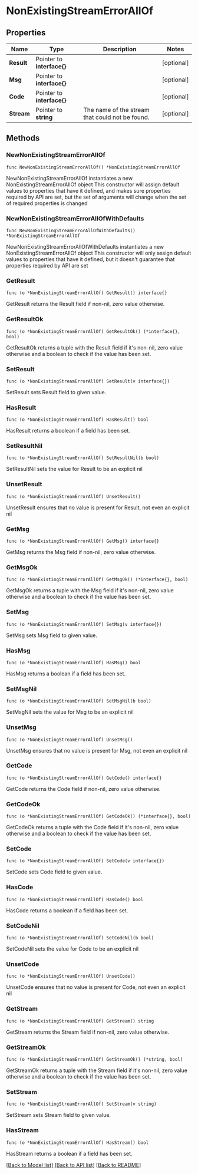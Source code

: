 # NonExistingStreamErrorAllOf

## Properties

Name | Type | Description | Notes
------------ | ------------- | ------------- | -------------
**Result** | Pointer to **interface{}** |  | [optional] 
**Msg** | Pointer to **interface{}** |  | [optional] 
**Code** | Pointer to **interface{}** |  | [optional] 
**Stream** | Pointer to **string** | The name of the stream that could not be found.  | [optional] 

## Methods

### NewNonExistingStreamErrorAllOf

`func NewNonExistingStreamErrorAllOf() *NonExistingStreamErrorAllOf`

NewNonExistingStreamErrorAllOf instantiates a new NonExistingStreamErrorAllOf object
This constructor will assign default values to properties that have it defined,
and makes sure properties required by API are set, but the set of arguments
will change when the set of required properties is changed

### NewNonExistingStreamErrorAllOfWithDefaults

`func NewNonExistingStreamErrorAllOfWithDefaults() *NonExistingStreamErrorAllOf`

NewNonExistingStreamErrorAllOfWithDefaults instantiates a new NonExistingStreamErrorAllOf object
This constructor will only assign default values to properties that have it defined,
but it doesn't guarantee that properties required by API are set

### GetResult

`func (o *NonExistingStreamErrorAllOf) GetResult() interface{}`

GetResult returns the Result field if non-nil, zero value otherwise.

### GetResultOk

`func (o *NonExistingStreamErrorAllOf) GetResultOk() (*interface{}, bool)`

GetResultOk returns a tuple with the Result field if it's non-nil, zero value otherwise
and a boolean to check if the value has been set.

### SetResult

`func (o *NonExistingStreamErrorAllOf) SetResult(v interface{})`

SetResult sets Result field to given value.

### HasResult

`func (o *NonExistingStreamErrorAllOf) HasResult() bool`

HasResult returns a boolean if a field has been set.

### SetResultNil

`func (o *NonExistingStreamErrorAllOf) SetResultNil(b bool)`

 SetResultNil sets the value for Result to be an explicit nil

### UnsetResult
`func (o *NonExistingStreamErrorAllOf) UnsetResult()`

UnsetResult ensures that no value is present for Result, not even an explicit nil
### GetMsg

`func (o *NonExistingStreamErrorAllOf) GetMsg() interface{}`

GetMsg returns the Msg field if non-nil, zero value otherwise.

### GetMsgOk

`func (o *NonExistingStreamErrorAllOf) GetMsgOk() (*interface{}, bool)`

GetMsgOk returns a tuple with the Msg field if it's non-nil, zero value otherwise
and a boolean to check if the value has been set.

### SetMsg

`func (o *NonExistingStreamErrorAllOf) SetMsg(v interface{})`

SetMsg sets Msg field to given value.

### HasMsg

`func (o *NonExistingStreamErrorAllOf) HasMsg() bool`

HasMsg returns a boolean if a field has been set.

### SetMsgNil

`func (o *NonExistingStreamErrorAllOf) SetMsgNil(b bool)`

 SetMsgNil sets the value for Msg to be an explicit nil

### UnsetMsg
`func (o *NonExistingStreamErrorAllOf) UnsetMsg()`

UnsetMsg ensures that no value is present for Msg, not even an explicit nil
### GetCode

`func (o *NonExistingStreamErrorAllOf) GetCode() interface{}`

GetCode returns the Code field if non-nil, zero value otherwise.

### GetCodeOk

`func (o *NonExistingStreamErrorAllOf) GetCodeOk() (*interface{}, bool)`

GetCodeOk returns a tuple with the Code field if it's non-nil, zero value otherwise
and a boolean to check if the value has been set.

### SetCode

`func (o *NonExistingStreamErrorAllOf) SetCode(v interface{})`

SetCode sets Code field to given value.

### HasCode

`func (o *NonExistingStreamErrorAllOf) HasCode() bool`

HasCode returns a boolean if a field has been set.

### SetCodeNil

`func (o *NonExistingStreamErrorAllOf) SetCodeNil(b bool)`

 SetCodeNil sets the value for Code to be an explicit nil

### UnsetCode
`func (o *NonExistingStreamErrorAllOf) UnsetCode()`

UnsetCode ensures that no value is present for Code, not even an explicit nil
### GetStream

`func (o *NonExistingStreamErrorAllOf) GetStream() string`

GetStream returns the Stream field if non-nil, zero value otherwise.

### GetStreamOk

`func (o *NonExistingStreamErrorAllOf) GetStreamOk() (*string, bool)`

GetStreamOk returns a tuple with the Stream field if it's non-nil, zero value otherwise
and a boolean to check if the value has been set.

### SetStream

`func (o *NonExistingStreamErrorAllOf) SetStream(v string)`

SetStream sets Stream field to given value.

### HasStream

`func (o *NonExistingStreamErrorAllOf) HasStream() bool`

HasStream returns a boolean if a field has been set.


[[Back to Model list]](../README.md#documentation-for-models) [[Back to API list]](../README.md#documentation-for-api-endpoints) [[Back to README]](../README.md)


